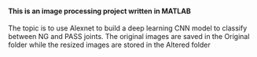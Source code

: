 #### This is an image processing project written in MATLAB
The topic is to use Alexnet to build a deep learning CNN model to classify between NG and PASS joints.
The original images are saved in the Original folder while the resized images are stored in the Altered folder

